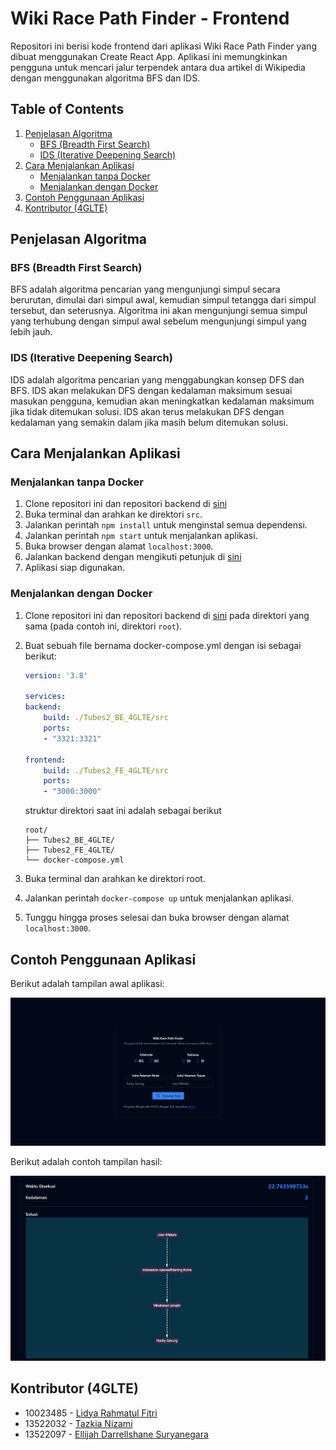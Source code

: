 
# Wiki Race Path Finder - Frontend

Repositori ini berisi kode frontend dari aplikasi Wiki Race Path Finder yang dibuat menggunakan Create React App. Aplikasi ini memungkinkan pengguna untuk mencari jalur terpendek antara dua artikel di Wikipedia dengan menggunakan algoritma BFS dan IDS.

## Table of Contents

1. [Penjelasan Algoritma](#penjelasan-algoritma)
    - [BFS (Breadth First Search)](#bfs-breadth-first-search)
    - [IDS (Iterative Deepening Search)](#ids-iterative-deepening-search)
2. [Cara Menjalankan Aplikasi](#cara-menjalankan-aplikasi)
    - [Menjalankan tanpa Docker](#menjalankan-tanpa-docker)
    - [Menjalankan dengan Docker](#menjalankan-dengan-docker)
3. [Contoh Penggunaan Aplikasi](#contoh-penggunaan-aplikasi)
4. [Kontributor (4GLTE)](#kontributor-4glte)

## Penjelasan Algoritma

### BFS (Breadth First Search)

BFS adalah algoritma pencarian yang mengunjungi simpul secara berurutan, dimulai dari simpul awal, kemudian simpul tetangga dari simpul tersebut, dan seterusnya. Algoritma ini akan mengunjungi semua simpul yang terhubung dengan simpul awal sebelum mengunjungi simpul yang lebih jauh.

### IDS (Iterative Deepening Search)

IDS adalah algoritma pencarian yang menggabungkan konsep DFS dan BFS. IDS akan melakukan DFS dengan kedalaman maksimum sesuai masukan pengguna, kemudian akan meningkatkan kedalaman maksimum jika tidak ditemukan solusi. IDS akan terus melakukan DFS dengan kedalaman yang semakin dalam jika masih belum ditemukan solusi.

## Cara Menjalankan Aplikasi

### Menjalankan tanpa Docker

1. Clone repositori ini dan repositori backend di [sini](https://github.com/TazakiN/Tubes2_BE_4GLTE)
2. Buka terminal dan arahkan ke direktori `src`.
3. Jalankan perintah `npm install` untuk menginstal semua dependensi.
4. Jalankan perintah `npm start` untuk menjalankan aplikasi.
5. Buka browser dengan alamat `localhost:3000`.
6. Jalankan backend dengan mengikuti petunjuk di [sini](https://github.com/TazakiN/Tubes2_BE_4GLTE)
7. Aplikasi siap digunakan.

### Menjalankan dengan Docker

1. Clone repositori ini dan repositori backend di [sini](https://github.com/TazakiN/Tubes2_BE_4GLTE) pada direktori yang sama (pada contoh ini, direktori `root`).
2. Buat sebuah file bernama docker-compose.yml dengan isi sebagai berikut:

    ```yml
    version: '3.8'

    services:
    backend:
        build: ./Tubes2_BE_4GLTE/src
        ports:
        - "3321:3321"

    frontend:
        build: ./Tubes2_FE_4GLTE/src
        ports:
        - "3000:3000"
    ```

    struktur direktori saat ini adalah sebagai berikut
    ```
    root/
    ├── Tubes2_BE_4GLTE/
    ├── Tubes2_FE_4GLTE/
    └── docker-compose.yml
    ```
4. Buka terminal dan arahkan ke direktori root.
5. Jalankan perintah `docker-compose up` untuk menjalankan aplikasi.
6. Tunggu hingga proses selesai dan buka browser dengan alamat `localhost:3000`.

## Contoh Penggunaan Aplikasi

Berikut adalah tampilan awal aplikasi:

![Tampilan Awal](doc/Tampilan%20awal.png)

Berikut adalah contoh tampilan hasil:

![Tampilan Hasil](doc/Tampilan%20hasil.png)

## Kontributor (4GLTE)

- 10023485 -  [Lidya Rahmatul Fitri](https://github.com/Lidyarf24)
- 13522032 - [Tazkia Nizami](https://github.com/TazakiN)
- 13522097 - [Ellijah Darrellshane Suryanegara](https://github.com/HenryofSkalitz1202)
